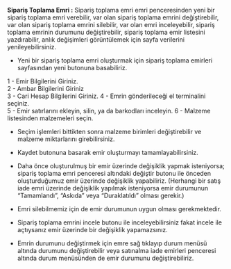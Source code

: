 ﻿**Sipariş Toplama Emri :** Sipariş toplama emri emri penceresinden yeni bir sipariş toplama emri verebilir,  var olan sipariş toplama emrini değiştirebilir, var olan sipariş toplama emrini  silebilir, var olan emri inceleyebilir, sipariş toplama emrinin durumunu  değiştirebilir,  sipariş toplama emir  listesini  yazdırabilir,  anlık  değişimleri  görüntülemek  için  sayfa  verilerini yenileyebilirsiniz.

- Yeni bir sipariş toplama emri oluşturmak için sipariş toplama emirleri sayfasından yeni butonuna basabiliriz.

1 - Emir  Bilgilerini  Giriniz.  
2 - Ambar  Bilgilerini  Giriniz  
3 - Cari  Hesap  Bilgilerini  Giriniz.
4 - Emrin  gönderileceği  el  terminalini  seçiniz.  
5 - Emir  satırlarını  ekleyin,  silin,  ya  da  barkodları  inceleyin.
6 - Malzeme listesinden malzemeleri seçin.

- Seçim  işlemleri  bittikten  sonra  malzeme  birimleri  değiştirebilir  ve  malzeme  miktarlarını  girebilirsiniz.

- Kaydet butonuna basarak emir oluşturmayı tamamlayabilirsiniz.

- Daha önce oluşturulmuş bir emir üzerinde değişiklik yapmak isteniyorsa; sipariş toplama emri penceresi altındaki değiştir butonu ile önceden oluşturduğumuz emir üzerinde değişiklik yapabiliriz. (Herhangi bir satış iade emri üzerinde değişiklik yapılmak isteniyorsa emir durumunun “Tamamlandı”, “Askıda” veya “Duraklatıldı” olması gerekir.)

- Emri silebilmemiz için de emir durumunun uygun olması gerekmektedir.

- Sipariş toplama emrini incele butonu ile inceleyebilirsiniz fakat incele ile açtıysanız emir üzerinde bir değişiklik yapamazsınız.

- Emrin durumunu değiştirmek için emre sağ tıklayıp durum menüsü altında durumunu değiştirebilir veya satınalma iade emirleri penceresi altında durum menüsünden de emir durumunu değiştirebiliriz.
